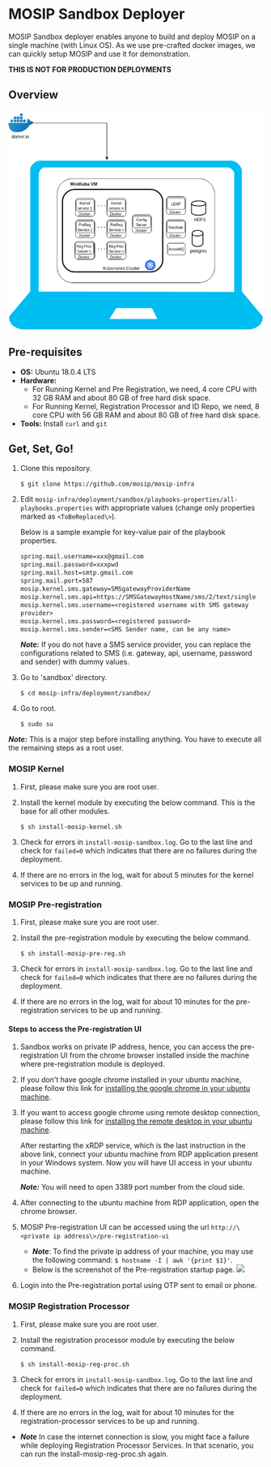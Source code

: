 # MOSIP Sandbox Deployer

MOSIP Sandbox deployer enables anyone to build and deploy MOSIP on a single machine (with Linux OS). As we use pre-crafted docker images, we can quickly setup MOSIP and use it for demonstration.

**THIS IS NOT FOR PRODUCTION DEPLOYMENTS**

## Overview
![](images/sandbox-overview.png)

## Pre-requisites
* **OS:** Ubuntu 18.0.4 LTS
* **Hardware:**
  * For Running Kernel and Pre Registration, we need, 4 core CPU with 32 GB RAM and about 80 GB of free hard disk space.
  * For Running Kernel, Registration Processor and ID Repo, we need, 8 core CPU with 56 GB RAM and about 80 GB of free hard disk space.
* **Tools:** Install `curl` and `git`
      
## Get, Set, Go!
1. Clone this repository.
   ```
   $ git clone https://github.com/mosip/mosip-infra
   ```
1. Edit `mosip-infra/deployment/sandbox/playbooks-properties/all-playbooks.properties` with appropriate values (change only properties marked as `<ToBeReplaced\>`).

   Below is a sample example for key-value pair of the playbook properties.
   ```
   spring.mail.username=xxx@gmail.com
   spring.mail.password=xxxpwd
   spring.mail.host=smtp.gmail.com
   spring.mail.port=587
   mosip.kernel.sms.gateway=SMSgatewayProviderName
   mosip.kernel.sms.api=https://SMSGatewayHostName/sms/2/text/single
   mosip.kernel.sms.username=<registered username with SMS gateway provider>
   mosip.kernel.sms.password=<registered password>
   mosip.kernel.sms.sender=<SMS Sender name, can be any name>
   ```
   **_Note:_** If you do not have a SMS service provider, you can replace the configurations related to SMS (i.e. gateway, api, username, password and sender) with dummy values.
    
1. Go to 'sandbox' directory.
   ```
   $ cd mosip-infra/deployment/sandbox/
   ````
1. Go to root.
   ```
   $ sudo su
   ```
**_Note:_** This is a major step before installing anything. You have to execute all the remaining steps as a root user.

### MOSIP Kernel
1. First, please make sure you are root user.
1. Install the kernel module by executing the below command. This is the base for all other modules.
    ```
    $ sh install-mosip-kernel.sh
    ```
1. Check for errors in `install-mosip-sandbox.log`. Go to the last line and check for `failed=0` which indicates that there are no failures during the deployment.

1. If there are no errors in the log, wait for about 5 minutes for the kernel services to be up and running. 

### MOSIP Pre-registration 
1. First, please make sure you are root user.
1. Install the pre-registration module by executing the below command.
    ```
    $ sh install-mosip-pre-reg.sh
    ```    
1. Check for errors in `install-mosip-sandbox.log`. Go to the last line and check for `failed=0` which indicates that there are no failures during the deployment.

1. If there are no errors in the log, wait for about 10 minutes for the pre-registration services to be up and running.

#### Steps to access the Pre-registration UI
1. Sandbox works on private IP address, hence, you can access the pre-registration UI from the chrome browser installed inside the machine where pre-registration module is deployed.
   
1. If you don't have google chrome installed in your ubuntu machine, please follow this link for [installing the google chrome in your ubuntu machine](https://linuxconfig.org/how-to-install-google-chrome-web-browser-on-ubuntu-18-04-bionic-beaver-linux).

1. If you want to access google chrome using remote desktop connection, please follow this link for [installing the remote desktop in your ubuntu machine](https://gist.github.com/hehuan2112/54cca01be23973a9f8b369e8d0df216e). 
   
   After restarting the xRDP service, which is the last instruction in the above link, connect your ubuntu machine from RDP application present in your Windows system. Now you will have UI access in your ubuntu machine. 
   
   **_Note:_** You will need to open 3389 port number from the cloud side.
   
1. After connecting to the ubuntu machine from RDP application, open the chrome browser.
 
1. MOSIP Pre-registration UI can be accessed using the url `http://\<private ip address\>/pre-registration-ui`
    * **_Note_**:  To find the private ip address of your machine, you may use the following command: `$ hostname -I | awk '{print $1}'`.    
	* Below is the screenshot of the Pre-registration startup page.
![](images/pre-reg-screenshot.png)

1. Login into the Pre-registration portal using OTP sent to email or phone.

### MOSIP Registration Processor
1. First, please make sure you are root user.
1. Install the registration processor module by executing the below command.
    ```
    $ sh install-mosip-reg-proc.sh
    ```    
1. Check for errors in `install-mosip-sandbox.log`. Go to the last line and check for `failed=0` which indicates that there are no failures during the deployment.

1. If there are no errors in the log, wait for about 10 minutes for the registration-processor services to be up and running.

* **_Note_**  In case the internet connection is slow, you might face a failure while deploying Registration Processor Services. In that scenario, you can run the install-mosip-reg-proc.sh again.
